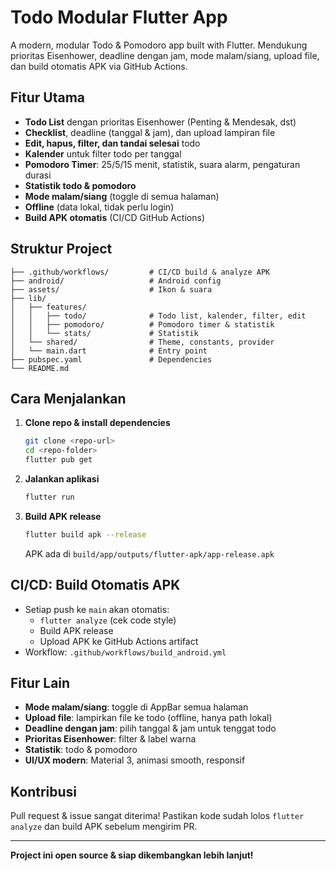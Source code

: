 
# Todo Modular Flutter App

A modern, modular Todo & Pomodoro app built with Flutter. Mendukung prioritas Eisenhower, deadline dengan jam, mode malam/siang, upload file, dan build otomatis APK via GitHub Actions.

## Fitur Utama
- **Todo List** dengan prioritas Eisenhower (Penting & Mendesak, dst)
- **Checklist**, deadline (tanggal & jam), dan upload lampiran file
- **Edit, hapus, filter, dan tandai selesai** todo
- **Kalender** untuk filter todo per tanggal
- **Pomodoro Timer**: 25/5/15 menit, statistik, suara alarm, pengaturan durasi
- **Statistik todo & pomodoro**
- **Mode malam/siang** (toggle di semua halaman)
- **Offline** (data lokal, tidak perlu login)
- **Build APK otomatis** (CI/CD GitHub Actions)

## Struktur Project
```
├── .github/workflows/         # CI/CD build & analyze APK
├── android/                   # Android config
├── assets/                    # Ikon & suara
├── lib/
│   ├── features/
│   │   ├── todo/              # Todo list, kalender, filter, edit
│   │   ├── pomodoro/          # Pomodoro timer & statistik
│   │   └── stats/             # Statistik
│   └── shared/                # Theme, constants, provider
│   └── main.dart              # Entry point
├── pubspec.yaml               # Dependencies
└── README.md
```

## Cara Menjalankan
1. **Clone repo & install dependencies**
   ```bash
   git clone <repo-url>
   cd <repo-folder>
   flutter pub get
   ```
2. **Jalankan aplikasi**
   ```bash
   flutter run
   ```
3. **Build APK release**
   ```bash
   flutter build apk --release
   ```
   APK ada di `build/app/outputs/flutter-apk/app-release.apk`

## CI/CD: Build Otomatis APK
- Setiap push ke `main` akan otomatis:
  - `flutter analyze` (cek code style)
  - Build APK release
  - Upload APK ke GitHub Actions artifact
- Workflow: `.github/workflows/build_android.yml`

## Fitur Lain
- **Mode malam/siang**: toggle di AppBar semua halaman
- **Upload file**: lampirkan file ke todo (offline, hanya path lokal)
- **Deadline dengan jam**: pilih tanggal & jam untuk tenggat todo
- **Prioritas Eisenhower**: filter & label warna
- **Statistik**: todo & pomodoro
- **UI/UX modern**: Material 3, animasi smooth, responsif

## Kontribusi
Pull request & issue sangat diterima! Pastikan kode sudah lolos `flutter analyze` dan build APK sebelum mengirim PR.

---

**Project ini open source & siap dikembangkan lebih lanjut!**

